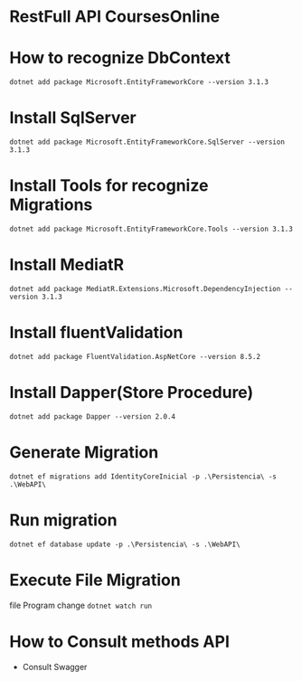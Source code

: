 # RestFull API CoursesOnline

# How to recognize DbContext
`dotnet add package Microsoft.EntityFrameworkCore --version 3.1.3`

# Install SqlServer
`dotnet add package Microsoft.EntityFrameworkCore.SqlServer --version 3.1.3`

# Install Tools for recognize Migrations
`dotnet add package Microsoft.EntityFrameworkCore.Tools --version 3.1.3`

# Install MediatR
`dotnet add package MediatR.Extensions.Microsoft.DependencyInjection --version 3.1.3`


# Install fluentValidation
`dotnet add package FluentValidation.AspNetCore --version 8.5.2`

# Install Dapper(Store Procedure)
`dotnet add package Dapper --version 2.0.4`



# Generate Migration
`dotnet ef migrations add IdentityCoreInicial -p .\Persistencia\ -s .\WebAPI\`

# Run migration
`dotnet ef database update -p .\Persistencia\ -s .\WebAPI\`

# Execute File Migration
file Program change
`dotnet watch run`



# How to Consult methods API
* Consult Swagger
